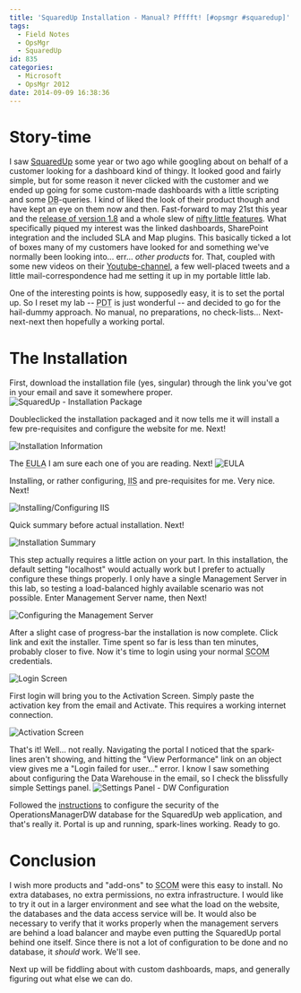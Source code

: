 ```yaml
---
title: 'SquaredUp Installation - Manual? Pfffft! [#opsmgr #squaredup]'
tags:
  - Field Notes
  - OpsMgr
  - SquaredUp
id: 835
categories:
  - Microsoft
  - OpsMgr 2012
date: 2014-09-09 16:38:36
---
```


# Story-time

I saw [SquaredUp](http://www.squaredup.com/ "SquaredUp") some year or two ago while googling about on behalf of a customer looking for a dashboard kind of thingy. It looked good and fairly simple, but for some reason it never clicked with the customer and we ended up going for some custom-made dashboards with a little scripting and some <abbr title="Database">DB</abbr>-queries. I kind of liked the look of their product though and have kept an eye on them now and then. 
Fast-forward to may 21st this year and the [release of version 1.8](http://www.squaredup.com/blog/proudly-announcing-squared-v18 "Proudly Announcing v1.8") and a whole slew of [nifty little features](http://www.squaredup.com/blog/squared-v18-new-features "New Features in v1.8"). What specifically piqued my interest was the linked dashboards, SharePoint integration and the included SLA and Map plugins. This basically ticked a lot of boxes many of my customers have looked for and something we've normally been looking into... err... _other products_ for. That, coupled with some new videos on their [Youtube-channel](https://www.youtube.com/user/SquaredUpLtd "SquaredUp YouTube Channel"), a few well-placed tweets and a little mail-correspondence had me setting it up in my portable little lab.

One of the interesting points is how, supposedly easy, it is to set the portal up. So I reset my lab -- <abbr title="Powershell Deployment Toolkit">PDT</abbr> is just wonderful -- and decided to go for the hail-dummy approach. No manual, no preparations, no check-lists... Next-next-next then hopefully a working portal.
<!--more-->

# The Installation

First, download the installation file (yes, singular) through the link you've got in your email and save it somewhere proper.
![SquaredUp - Installation Package](http://www.teknoglot.se/wp-content/uploads/2014/09/152402_0001.png "SquaredUp - Installation Package")

Doubleclicked the installation packaged and it now tells me it will install a few pre-requisites and configure the website for me. Next!

![Installation Information](http://www.teknoglot.se/wp-content/uploads/2014/09/152428_0002.png "SquaredUp - Something something components")

The <abbr title="End User License Agreement">EULA</abbr> I am sure each one of you are reading. Next!
![EULA](http://www.teknoglot.se/wp-content/uploads/2014/09/152447_0003.png "SquaredUp - Yeah, mhm... Read it.")

Installing, or rather configuring, <abbr title="Internet Information Services">IIS</abbr> and pre-requisites for me. Very nice. Next!

![Installing/Configuring IIS](http://www.teknoglot.se/wp-content/uploads/2014/09/152506_0004.png "SquaredUp - installing IIS for me... nice.")

Quick summary before actual installation. Next!

![Installation Summary](http://www.teknoglot.se/wp-content/uploads/2014/09/152525_0005.png "SquaredUp - Webroot... ok, sure.")

This step actually requires a little action on your part. In this installation, the default setting "localhost" would actually work but I prefer to actually configure these things properly. I only have a single Management Server in this lab, so testing a load-balanced highly available scenario was not possible. Enter Management Server name, then Next!

![Configuring the Management Server](http://www.teknoglot.se/wp-content/uploads/2014/09/152612_0006.png "SquaredUp - Configure Management Server")

After a slight case of progress-bar the installation is now complete. Click link and exit the installer. Time spent so far is less than ten minutes, probably closer to five.
Now it's time to login using your normal <abbr title="System Center 2012 - Operations Manager">SCOM</abbr> credentials.

![Login Screen](http://www.teknoglot.se/wp-content/uploads/2014/09/152750_0008.png "SquaredUp - Login Screen")

First login will bring you to the Activation Screen. Simply paste the activation key from the email and Activate. This requires a working internet connection.

![Activation Screen](http://www.teknoglot.se/wp-content/uploads/2014/09/153833_0010.png "SquaredUp - Activation Screen")

That's it! Well... not really. Navigating the portal I noticed that the spark-lines aren't showing, and hitting the "View Performance" link on an object view gives me a "Login failed for user..." error. I know I saw something about configuring the Data Warehouse in the email, so I check the blissfully simple Settings panel.
![Settings Panel - DW Configuration](http://www.teknoglot.se/wp-content/uploads/2014/09/154502_0012.png "SquaredUp - Configure DW Help")

Followed the [instructions](http://support.squaredup.com/support/solutions/articles/27999 "Squared Up - Configuring Data Warehouse Permissions") to configure the security of the OperationsManagerDW database for the SquaredUp web application, and that's really it. Portal is up and running, spark-lines working. Ready to go.

# Conclusion

I wish more products and "add-ons" to <abbr title="System Center 2012 - Operations Manager">SCOM</abbr> were this easy to install. No extra databases, no extra permissions, no extra infrastructure. I would like to try it out in a larger environment and see what the load on the website, the databases and the data access service will be. It would also be necessary to verify that it works properly when the management servers are behind a load balancer and maybe even putting the SquaredUp portal behind one itself. Since there is not a lot of configuration to be done and no database, it _should_ work. We'll see.

Next up will be fiddling about with custom dashboards, maps, and generally figuring out what else we can do.